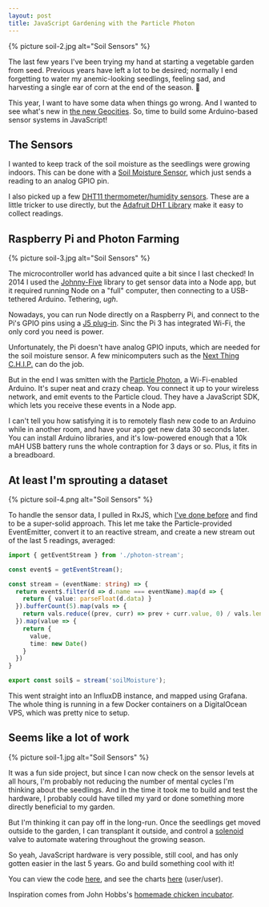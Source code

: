 ```yaml
---
layout: post
title: JavaScript Gardening with the Particle Photon
---
```


{% picture soil-2.jpg alt="Soil Sensors" %}

The last few years I've been trying my hand at starting a vegetable garden from seed. Previous years have left a lot to be desired; normally I end forgetting to water my anemic-looking seedlings, feeling sad, and harvesting a single ear of corn at the end of the season. 🌽

This year, I want to have some data when things go wrong. And I wanted to see what's new in [the new Geocities](https://steele.blue/hardware-is-the-new-geocities/). So, time to build some Arduino-based sensor systems in JavaScript!

## The Sensors

I wanted to keep track of the soil moisture as the seedlings were growing indoors. This can be done with a [Soil Moisture Sensor](http://a.co/ePXTcah), which just sends a reading to an analog GPIO pin.

I also picked up a few [DHT11 thermometer/humidity sensors](http://a.co/ePXTcah). These are a little tricker to use directly, but the [Adafruit DHT Library](https://github.com/adafruit/DHT-sensor-library) make it easy to collect readings.

## Raspberry Pi and Photon Farming

{% picture soil-3.jpg alt="Soil Sensors" %}

The microcontroller world has advanced quite a bit since I last checked! In 2014 I used the [Johnny-Five](http://johnny-five.io/) library to get sensor data into a Node app, but it required running Node on a "full" computer, then connecting to a USB-tethered Arduino. Tethering, *ugh*.

Nowadays, you can run Node directly on a Raspberry Pi, and connect to the Pi's GPIO pins using a [J5 plug-in](http://johnny-five.io/platform-support/#raspberry-pi-3-model-b). Sinc the Pi 3 has integrated Wi-Fi, the only cord you need is power.

Unfortunately, the Pi doesn't have analog GPIO inputs, which are needed for the soil moisture sensor. A few minicomputers such as the [Next Thing C.H.I.P.](http://johnny-five.io/platform-support/#chip) can do the job.

But in the end I was smitten with the [Particle Photon](https://docs.particle.io/guide/getting-started/intro/photon/), a Wi-Fi-enabled Arduino. It's super neat and crazy cheap. You connect it up to your wireless network, and emit events to the Particle cloud. They have a JavaScript SDK, which lets you receive these events in a Node app.

I can't tell you how satisfying it is to remotely flash new code to an Arduino while in another room, and have your app get new data 30 seconds later. You can install Arduino libraries, and it's low-powered enough that a 10k mAH USB battery runs the whole contraption for 3 days or so. Plus, it fits in a breadboard.

## At least I'm sprouting a dataset

{% picture soil-4.png alt="Soil Sensors" %}

To handle the sensor data, I pulled in RxJS, which [I've done before](https://steele.blue/reactive-programming-bike-sensors/) and find to be a super-solid approach. This let me take the Particle-provided EventEmitter, convert it to an reactive stream, and create a new stream out of the last 5 readings, averaged:

```typescript
import { getEventStream } from './photon-stream';

const event$ = getEventStream();

const stream = (eventName: string) => {
  return event$.filter(d => d.name === eventName).map(d => {
    return { value: parseFloat(d.data) }
  }).bufferCount(5).map(vals => {
    return vals.reduce((prev, curr) => prev + curr.value, 0) / vals.length;
  }).map(value => {
    return {
      value,
      time: new Date()
    }
  })
}

export const soil$ = stream('soilMoisture');
```

This went straight into an InfluxDB instance, and mapped using Grafana. The whole thing is running in a few Docker containers on a DigitalOcean VPS, which was pretty nice to setup.

## Seems like a lot of work

{% picture soil-1.jpg alt="Soil Sensors" %}

It was a fun side project, but since I can now check on the sensor levels at all hours, I'm probably not reducing the number of mental cycles I'm thinking about the seedlings. And in the time it took me to build and test the hardware, I probably could have tilled my yard or done something more directly beneficial to my garden.

But I'm thinking it can pay off in the long-run. Once the seedlings get moved outside to the garden, I can transplant it outside, and control a [solenoid](https://www.sparkfun.com/products/10456) valve to automate watering throughout the growing season.

So yeah, JavaScript hardware is very possible, still cool, and has only gotten easier in the last 5 years. Go and build something cool with it!

You can view the code [here](https://github.com/mattdsteele/pi-garden), and see the charts [here](https://garden.steele.blue/d/Y5Y6Q2Rmk/gardening?orgId=1) (user/user).

Inspiration comes from John Hobbs's [homemade chicken incubator](https://incubator.velvetcache.org/).

